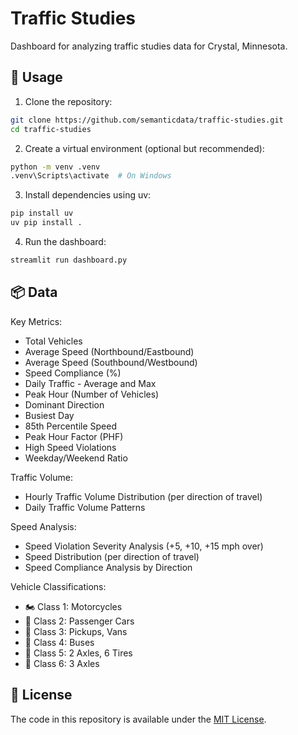 # Traffic Studies

Dashboard for analyzing traffic studies data for Crystal, Minnesota.

## 🚀 Usage

1. Clone the repository:

```bash
git clone https://github.com/semanticdata/traffic-studies.git
cd traffic-studies
```

2. Create a virtual environment (optional but recommended):

```bash
python -m venv .venv
.venv\Scripts\activate  # On Windows
```

3. Install dependencies using uv:

```bash
pip install uv
uv pip install .
```

4. Run the dashboard:

```bash
streamlit run dashboard.py
```

## 📦 Data

Key Metrics:

- Total Vehicles
- Average Speed (Northbound/Eastbound)
- Average Speed (Southbound/Westbound)
- Speed Compliance (%)
- Daily Traffic - Average and Max
- Peak Hour (Number of Vehicles)
- Dominant Direction
- Busiest Day
- 85th Percentile Speed
- Peak Hour Factor (PHF)
- High Speed Violations
- Weekday/Weekend Ratio

Traffic Volume:

- Hourly Traffic Volume Distribution (per direction of travel)
- Daily Traffic Volume Patterns

Speed Analysis:

- Speed Violation Severity Analysis (+5, +10, +15 mph over)
- Speed Distribution (per direction of travel)
- Speed Compliance Analysis by Direction

Vehicle Classifications:

- 🏍️ Class 1: Motorcycles
- 🚗 Class 2: Passenger Cars
- 🚐 Class 3: Pickups, Vans
- 🚌 Class 4: Buses
- 🚛 Class 5: 2 Axles, 6 Tires
- 🚛 Class 6: 3 Axles

## 📜 License

The code in this repository is available under the [MIT License](LICENSE).
